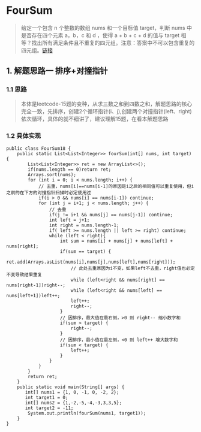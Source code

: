 # FourSum
> 给定一个包含 n 个整数的数组 nums 和一个目标值 target，判断 nums 中是否存在四个元素 a，b，c 和 d ，使得 a + b + c + d 的值与 target 相等？找出所有满足条件且不重复的四元组。注意：答案中不可以包含重复的四元组。[链接](https://leetcode-cn.com/problems/4sum/)

## 1. 解题思路一 排序+对撞指针
### 1.1 思路
> 本体是leetcode-15题的变种，从求三数之和到四数之和，解题思路的核心完全一致，先排序，创建2个循环指针(i、j),创建两个对撞指针(left、right)依次循环，具体的就不细讲了，建议理解15题，在看本解题思路
### 1.2 具体实现
```
public class FourSum18 {
    public static List<List<Integer>> fourSum(int[] nums, int target) {
        List<List<Integer>> ret = new ArrayList<>();
        if(nums.length == 0)return ret;
        Arrays.sort(nums);
        for (int i = 0; i < nums.length; i++) {
            // 去重，nums[i]==nums[i-1]的原因是i之后的相同值可以重复使用，但i之前的在下方的对撞指针扫描时必定使用过
            if(i > 0 && nums[i] == nums[i-1]) continue;
            for (int j = i+1; j < nums.length; j++) {
                // 去重
                if(j != i+1 && nums[j] == nums[j-1]) continue;
                int left = j+1;
                int right = nums.length-1;
                if( left >= nums.length || left >= right) continue;
                while (left < right){
                    int sum = nums[i] + nums[j] + nums[left] + nums[right];
                    if(sum == target) {
                        ret.add(Arrays.asList(nums[i],nums[j],nums[left],nums[right]));
                        // 此处去重原因为i不变，如果left不去重，right值也必定不变导致结果重复
                        while (left<right && nums[right] == nums[right-1])right--;
                        while (left<right && nums[left] == nums[left+1])left++;
                        left++;
                        right--;
                    }
                    // 因排序，最大值在最右侧，>0 则 right-- 缩小数字和
                    if(sum > target) {
                        right--;
                    }
                    // 因排序，最小值在最左侧，<0 则 left++ 增大数字和
                    if(sum < target) {
                        left++;
                    }
                }
            }
        }
        return ret;
    }
    public static void main(String[] args) {
       int[] nums1 = {1, 0, -1, 0, -2, 2};
       int target1 = 0;
       int[] nums2 = {1,-2,-5,-4,-3,3,3,5};
       int target2 = -11;
        System.out.println(fourSum(nums1, target1));
    }
}
```



